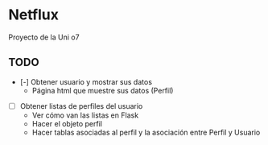 # Netflux
Proyecto de la Uni o7

## TODO
- [-] Obtener usuario y mostrar sus datos
    - Página html que muestre sus datos (Perfil)

- [ ] Obtener listas de perfiles del usuario
    - Ver cómo van las listas en Flask
    - Hacer el objeto perfil
    - Hacer tablas asociadas al perfil y la asociación entre Perfil y Usuario
